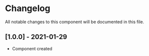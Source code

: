 # Changelog
All notable changes to this component will be documented in this file.

## [1.0.0] - 2021-01-29
- Component created
